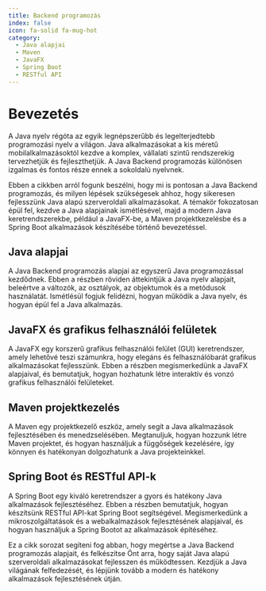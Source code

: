 ```yaml
---
title: Backend programozás
index: false
icon: fa-solid fa-mug-hot
category:
  - Java alapjai
  - Maven
  - JavaFX
  - Spring Boot
  - RESTful API
---
```



# Bevezetés

A Java nyelv régóta az egyik legnépszerűbb és legelterjedtebb programozási nyelv a világon. Java alkalmazásokat a kis méretű mobilalkalmazásoktól kezdve a komplex, vállalati szintű rendszerekig tervezhetjük és fejleszthetjük. A Java Backend programozás különösen izgalmas és fontos része ennek a sokoldalú nyelvnek.

Ebben a cikkben arról fogunk beszélni, hogy mi is pontosan a Java Backend programozás, és milyen lépések szükségesek ahhoz, hogy sikeresen fejlesszünk Java alapú szerveroldali alkalmazásokat. A témakör fokozatosan épül fel, kezdve a Java alapjainak ismétlésével, majd a modern Java keretrendszerekbe, például a JavaFX-be, a Maven projektkezelésbe és a Spring Boot alkalmazások készítésébe történő bevezetéssel.

## Java alapjai

A Java Backend programozás alapjai az egyszerű Java programozással kezdődnek. Ebben a részben röviden áttekintjük a Java nyelv alapjait, beleértve a változók, az osztályok, az objektumok és a metódusok használatát. Ismétlésül fogjuk felidézni, hogyan működik a Java nyelv, és hogyan épül fel a Java alkalmazás.

## JavaFX és grafikus felhasználói felületek

A JavaFX egy korszerű grafikus felhasználói felület (GUI) keretrendszer, amely lehetővé teszi számunkra, hogy elegáns és felhasználóbarát grafikus alkalmazásokat fejlesszünk. Ebben a részben megismerkedünk a JavaFX alapjaival, és bemutatjuk, hogyan hozhatunk létre interaktív és vonzó grafikus felhasználói felületeket.

## Maven projektkezelés

A Maven egy projektkezelő eszköz, amely segít a Java alkalmazások fejlesztésében és menedzselésében. Megtanuljuk, hogyan hozzunk létre Maven projektet, és hogyan használjuk a függőségek kezelésére, így könnyen és hatékonyan dolgozhatunk a Java projekteinkkel.

## Spring Boot és RESTful API-k

A Spring Boot egy kiváló keretrendszer a gyors és hatékony Java alkalmazások fejlesztéséhez. Ebben a részben bemutatjuk, hogyan készítsünk RESTful API-kat Spring Boot segítségével. Megismerkedünk a mikroszolgáltatások és a webalkalmazások fejlesztésének alapjaival, és hogyan használjuk a Spring Bootot az alkalmazások építéséhez.

Ez a cikk sorozat segíteni fog abban, hogy megértse a Java Backend programozás alapjait, és felkészítse Önt arra, hogy saját Java alapú szerveroldali alkalmazásokat fejlesszen és működtessen. Kezdjük a Java világának felfedezését, és lépjünk tovább a modern és hatékony alkalmazások fejlesztésének útján.